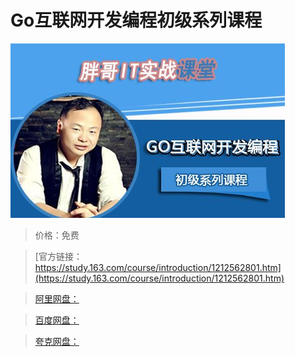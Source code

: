 # Go互联网开发编程初级系列课程

![img](../../../assets/study163/free/c1afedab12064c11be513073039f753f.jpg)

> 价格：免费

> [官方链接：https://study.163.com/course/introduction/1212562801.htm](https://study.163.com/course/introduction/1212562801.htm)

> [阿里网盘：]()

> [百度网盘：]()

> [夸克网盘：]()
